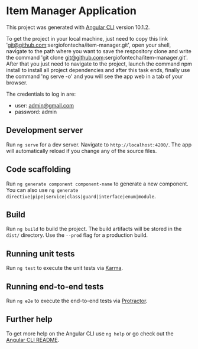 # Item Manager Application

This project was generated with [Angular CLI](https://github.com/angular/angular-cli) version 10.1.2.

To get the project in your local machine, just need to copy this link 'git@github.com:sergiofontecha/item-manager.git', open your shell, navigate to the path where you want to save the respository clone and write the command 'git clone git@github.com:sergiofontecha/item-manager.git'. After that you just need to navigate to the project, launch the command npm install to install all project dependencies and after this task ends, finally use the command 'ng serve -o' and you will see the app web in a tab of your browser.

The credentials to log in are:

- user: admin@gmail.com
- password: admin

## Development server

Run `ng serve` for a dev server. Navigate to `http://localhost:4200/`. The app will automatically reload if you change any of the source files.

## Code scaffolding

Run `ng generate component component-name` to generate a new component. You can also use `ng generate directive|pipe|service|class|guard|interface|enum|module`.

## Build

Run `ng build` to build the project. The build artifacts will be stored in the `dist/` directory. Use the `--prod` flag for a production build.

## Running unit tests

Run `ng test` to execute the unit tests via [Karma](https://karma-runner.github.io).

## Running end-to-end tests

Run `ng e2e` to execute the end-to-end tests via [Protractor](http://www.protractortest.org/).

## Further help

To get more help on the Angular CLI use `ng help` or go check out the [Angular CLI README](https://github.com/angular/angular-cli/blob/master/README.md).
